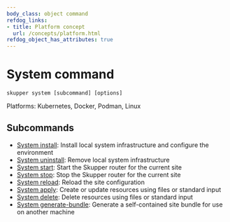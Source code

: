 ```yaml
---
body_class: object command
refdog_links:
- title: Platform concept
  url: /concepts/platform.html
refdog_object_has_attributes: true
---
```


# System command

```shell
skupper system [subcommand] [options]
```

Platforms: Kubernetes, Docker, Podman, Linux

## Subcommands

- [System install]({{site_prefix}}/commands/system/install.html): Install local system infrastructure and configure the environment
- [System uninstall]({{site_prefix}}/commands/system/uninstall.html): Remove local system infrastructure
- [System start]({{site_prefix}}/commands/system/start.html): Start the Skupper router for the current site
- [System stop]({{site_prefix}}/commands/system/stop.html): Stop the Skupper router for the current site
- [System reload]({{site_prefix}}/commands/system/reload.html): Reload the site configuration
- [System apply]({{site_prefix}}/commands/system/apply.html): Create or update resources using files or standard input
- [System delete]({{site_prefix}}/commands/system/delete.html): Delete resources using files or standard input
- [System generate-bundle]({{site_prefix}}/commands/system/generate-bundle.html): Generate a self-contained site bundle for use on another machine
